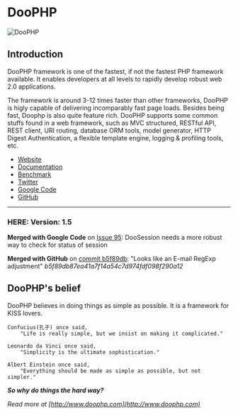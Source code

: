 # DooPHP
![DooPHP](http://doophp.com/images/doologo.png "DooPHP")

## Introduction

DooPHP framework is one of the fastest, if not the fastest PHP framework available. It enables developers at all levels
to rapidly develop robust web 2.0 applications.

The framework is around 3-12 times faster than other frameworks, DooPHP is higly capable of delivering incomparably
fast page loads. Besides being fast, Doophp is also quite feature rich. DooPHP supports some common stuffs found in a
web framework, such as MVC structured, RESTful API, REST client, URI routing, database ORM tools, model generator,
HTTP Digest Authentication, a flexible template engine, logging & profiling tools, etc.


* [Website](http://doophp.com/)
* [Documentation](http://doophp.com/doc)
* [Benchmark](http://doophp.com/benchmark)
* [Twitter](http://twitter.com/doophp)
* [Google Code](http://code.google.com/p/doophp/)
* [GitHub](https://github.com/darkredz/DooPHP/)

---

### HERE: Version: 1.5


**Merged with Google Code** on [Issue 95](http://code.google.com/p/doophp/issues/detail?id=95&can=1&sort=-id):
	DooSession needs a more robust way to check for status of session

**Merged with GitHub** on [commit b5f89db](https://github.com/darkredz/DooPHP/commit/b5f89db87ea41a7f14a54c7d974fdf098f290a12):
	"Looks like an E-mail RegExp adjustment" *b5f89db87ea41a7f14a54c7d974fdf098f290a12*


## DooPHP's belief

DooPHP believes in doing things as simple as possible. It is a framework for KISS lovers.

    Confucius(孔子) once said,
        "Life is really simple, but we insist on making it complicated."

    Leonardo da Vinci once said,
        "Simplicity is the ultimate sophistication."

    Albert Einstein once said,
        "Everything should be made as simple as possible, but not simpler."

_**So why do things the hard way?**_

_Read more at [http://www.doophp.com](http://www.doophp.com)_


